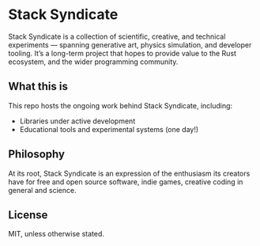 # Stack Syndicate

Stack Syndicate is a collection of scientific, creative, and technical experiments — spanning generative art, physics simulation, and developer tooling. It’s a long-term project that hopes to provide value to the Rust ecosystem, and the wider programming community.

## What this is

This repo hosts the ongoing work behind Stack Syndicate, including:

- Libraries under active development
- Educational tools and experimental systems (one day!)

## Philosophy

At its root, Stack Syndicate is an expression of the enthusiasm its creators have for free and open source software, indie games, creative coding in general and science.

## License

MIT, unless otherwise stated.
